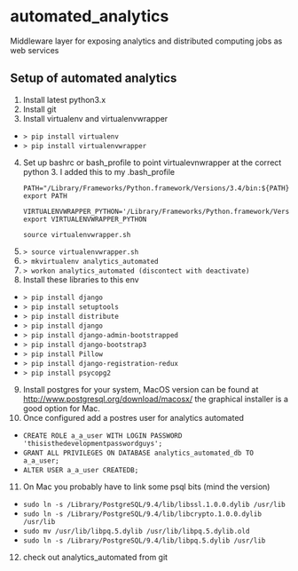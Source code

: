 # automated_analytics
Middleware layer for exposing analytics and distributed computing jobs as web services

## Setup of automated analytics

1. Install latest python3.x
2. Install git
3. Install virtualenv and virtualenvwrapper
 * `> pip install virtualenv`
 * `> pip install virtualenvwrapper`
4. Set up bashrc or bash_profile to point virtualevnwrapper at the correct
python 3. I added this to my .bash_profile
    ```
    PATH="/Library/Frameworks/Python.framework/Versions/3.4/bin:${PATH}"
    export PATH

    VIRTUALENVWRAPPER_PYTHON='/Library/Frameworks/Python.framework/Versions/3.4/bin/python3'
    export VIRTUALENVWRAPPER_PYTHON

    source virtualenvwrapper.sh
    ```
5. `> source virtualenvwrapper.sh`
6. `> mkvirtualenv analytics_automated`
7. `> workon analytics_automated (discontect with deactivate)`
8. Install these libraries to this env
 * `> pip install django`
 * `> pip install setuptools`
 * `> pip install distribute`
 * `> pip install django`
 * `> pip install django-admin-bootstrapped`
 * `> pip install django-bootstrap3`
 * `> pip install Pillow`
 * `> pip install django-registration-redux`
 * `> pip install psycopg2`

9. Install postgres for your system, MacOS version can be found at
   http://www.postgresql.org/download/macosx/ the graphical installer is a
   good option for Mac.
10. Once configured add a postres user for analytics automated
 * `CREATE ROLE a_a_user WITH LOGIN PASSWORD 'thisisthedevelopmentpasswordguys';`
 * `GRANT ALL PRIVILEGES ON DATABASE analytics_automated_db TO a_a_user;`
 * `ALTER USER a_a_user CREATEDB;`
11. On Mac you probably have to link some psql bits (mind the version)
 * `sudo ln -s /Library/PostgreSQL/9.4/lib/libssl.1.0.0.dylib /usr/lib`
 * `sudo ln -s /Library/PostgreSQL/9.4/lib/libcrypto.1.0.0.dylib /usr/lib`
 * `sudo mv /usr/lib/libpq.5.dylib /usr/lib/libpq.5.dylib.old `
 * `sudo ln -s /Library/PostgreSQL/9.4/lib/libpq.5.dylib /usr/lib`
12. check out analytics_automated from git
